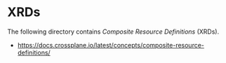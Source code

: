 # XRDs

The following directory contains *Composite Resource Definitions* (XRDs).
- https://docs.crossplane.io/latest/concepts/composite-resource-definitions/
